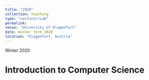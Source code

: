 ```yaml
---
title: "2020"
collection: teaching
type: "Lecturer/Lab"
permalink: 
venue: "University of Klagenfurt"
date: Winter term 2020
location: "Klagenfurt, Austria"
---
```


Winter 2020

Introduction to Computer Science
======

